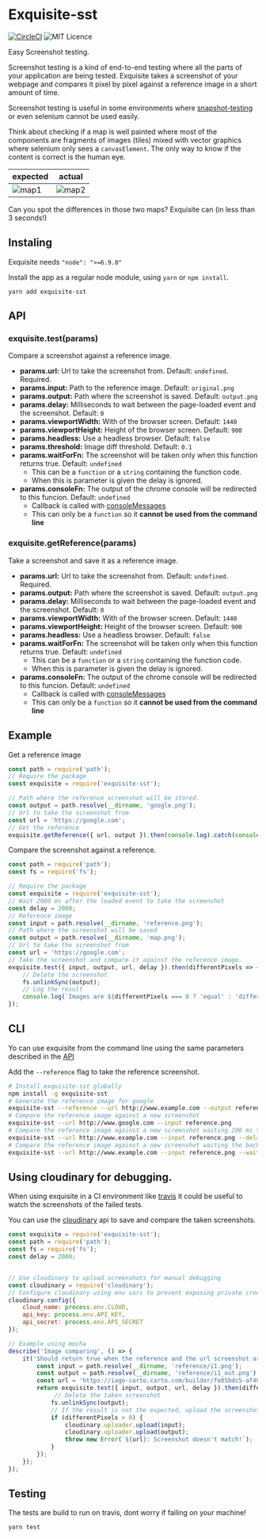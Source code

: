 # Exquisite-sst

[![CircleCI](https://circleci.com/gh/IagoLast/Exquisite/tree/master.svg?style=svg)](https://circleci.com/gh/IagoLast/Exquisite/tree/master)
![MIT Licence](https://badges.frapsoft.com/os/mit/mit.svg?v=103)


Easy Screenshot testing.

Screenshot testing is a kind of end-to-end testing where all the parts of your application are being tested.
Exquisite takes a screenshot of your webpage and compares it pixel by pixel against a reference image in a short amount of time.

Screenshot testing is useful in some environments where [snapshot-testing](https://facebook.github.io/jest/docs/snapshot-testing.html) or
even selenium cannot be used easily.


Think about checking if a map is well painted where most of the components are fragments of images (tiles) mixed with vector graphics
where selenium only sees a `canvasElement`. The only way to know if the content is correct is the human eye.

| expected | actual |
| --- | --- |
| ![map1](https://raw.githubusercontent.com/IagoLast/Exquisite/master/.images/example_1.png)| ![map2](https://raw.githubusercontent.com/IagoLast/Exquisite/master/.images/example_2.png)|

Can you spot the differences in those two maps? Exquisite can (in less than 3 seconds!)

## Instaling
Exquisite needs `"node": ">=6.9.0"`

Install the app as a regular node module, using `yarn` or `npm install`.

    yarn add exquisite-sst
    
## API

### exquisite.test(params)
Compare a screenshot against a reference image.

 - **params.url:** Url to take the screenshot from. Default: `undefined`. Required.
 - **params.input:** Path to the reference image. Default: `original.png`
 - **params.output:** Path where the screenshot is saved. Default: `output.png`
 - **params.delay:** Milliseconds to wait between the page-loaded event and the screenshot. Default: `0`
 - **params.viewportWidth:** With of the browser screen. Default: `1440`
 - **params.viewportHeight:** Height of the browser screen. Default: `900`
 - **params.headless:** Use a headless browser. Default: `false`
 - **params.threshold:** Image diff threshold. Default: `0.1`
 - **params.waitForFn:** The screenshot will be taken only when this function returns true. Default: `undefined`
    - This can be a `function` or a `string` containing the function code.
    - When this is parameter is given the delay is ignored.
- **params.consoleFn:** The output of the chrome console will be redirected to this funcion. Default: `undefined`
    - Callback is called with [consoleMessages](https://github.com/GoogleChrome/puppeteer/blob/master/docs/api.md#class-consolemessage)
    - This can only be a `function` so it **cannot be used from the command line**
    


### exquisite.getReference(params)
Take a screenshot and save it as a reference image.

 - **params.url:** Url to take the screenshot from. Default: `undefined`. Required.
 - **params.output:** Path where the screenshot is saved. Default: `output.png`
 - **params.delay:** Milliseconds to wait between the page-loaded event and the screenshot. Default: `0`
 - **params.viewportWidth:** With of the browser screen. Default: `1440`
 - **params.viewportHeight:** Height of the browser screen. Default: `900`
 - **params.headless:** Use a headless browser. Default: `false`
 - **params.waitForFn:** The screenshot will be taken only when this function returns true. Default: `undefined`
    - This can be a `function` or a `string` containing the function code.
    - When this is parameter is given the delay is ignored.
- **params.consoleFn:** The output of the chrome console will be redirected to this funcion. Default: `undefined`
    - Callback is called with [consoleMessages](https://github.com/GoogleChrome/puppeteer/blob/master/docs/api.md#class-consolemessage)
    - This can only be a `function` so it **cannot be used from the command line**

## Example 
Get a reference image

```javascript
const path = require('path');
// Require the package
const exquisite = require('exquisite-sst');

// Path where the reference screenshot will be stored.
const output = path.resolve(__dirname, 'google.png');
// Url to take the screenshot from
const url = 'https://google.com';
// Get the reference
exquisite.getReference({ url, output }).then(console.log).catch(console.error);
```

Compare the screenshot against a reference.

```javascript
const path = require('path');
const fs = require('fs');

// Require the package
const exquisite = require('exquisite-sst');
// Wait 2000 ms after the loaded event to take the screenshot
const delay = 2000;
// Reference image
const input = path.resolve(__dirname, 'reference.png');
// Path where the screenshot will be saved
const output = path.resolve(__dirname, 'map.png');
// Url to take the screenshot from
const url = 'https://google.com';
// Take the screenshot and compare it against the reference image.
exquisite.test({ input, output, url, delay }).then(differentPixels => {
    // Delete the screenshot
    fs.unlinkSync(output);
    // Log the result
    console.log(`Images are ${differentPixels === 0 ? 'equal' : 'different'}`);
});
```


## CLI
Yo can use exquisite from the command line using the same parameters described in the [API](https://github.com/IagoLast/exquisite#api)

Add the `--reference` flag to take the reference screenshot.

```sh
# Install exquisite-sst globally
npm install -g exquisite-sst
# Generate the reference image for google
exquisite-sst --reference --url http://www.example.com --output reference.png --delay 200 
# Compare the reference image against a new screenshot 
exquisite-sst --url http://www.google.com --input reference.png 
# Compare the reference image against a new screenshot waiting 200 ms to take the screenshot
exquisite-sst --url http://www.example.com --input reference.png --delay 200 
# Compare the reference image against a new screenshot waiting the background to be red
exquisite-sst --url http://www.example.com --input reference.png --waitForFn "document.body.style.background === 'red'"
```

## Using cloudinary for debugging.

When using exquisite in a CI environment like [travis](https://docs.travis-ci.com/) it could be useful to watch the screenshots of the failed tests.

You can use the [cloudinary](cloudinary.com) api to save and compare the taken screenshots.

```javascript
const exquisite = require('exquisite-sst');
const path = require('path');
const fs = require('fs');
const delay = 2000;


// Use cloudinary to upload screenshots for manual debugging
const cloudinary = require('cloudinary');
// Configure cloudinary using env vars to prevent exposing private credentials.
cloudinary.config({
    cloud_name: process.env.CLOUD,
    api_key: process.env.API_KEY,
    api_secret: process.env.API_SECRET
});

// Example using mocha
describe('Image comparing', () => {
    it('Should return true when the reference and the url screenshot are equal', () => {
        const input = path.resolve(__dirname, 'reference/i1.png');
        const output = path.resolve(__dirname, 'reference/i1_out.png');
        const url = 'https://iago-carto.carto.com/builder/fe05bdc5-af40-4227-9944-ba31e3493728/embed';
        return exquisite.test({ input, output, url, delay }).then(differentPixels => {
             // Delete the taken screenshot
            fs.unlinkSync(output);
            // If the result is not the expected, upload the screenshots and make the test fail
            if (differentPixels > 0) {
                cloudinary.uploader.upload(input);
                cloudinary.uploader.upload(output);
                throw new Error(`${url}: Screenshot doesn't match!`);
            }
        });
    });
});

```
## Testing
The tests are build to run on travis, dont worry if failing on your machine!

    yarn test